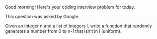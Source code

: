 Good morning! Here's your coding interview problem for today.

This question was asked by Google.

Given an integer n and a list of integers l, write a function that randomly
generates a number from 0 to n-1 that isn't in l (uniform).
